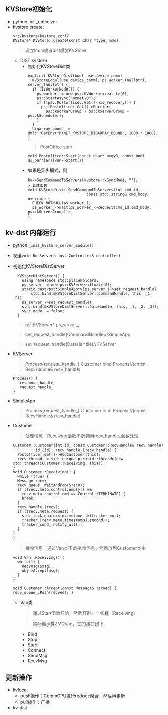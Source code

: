 KVStore初始化
---
- python: init_optimizer
- kvstore create:
  ```
  src/kvstore/kvstore.cc:17
  KVStore* KVStore::Create(const char *type_name)
  ```
  > 建立local或者dist模型KVStore
    - DIST kvstore
      - 初始化KVStoreDist类
        ```
        explicit KVStoreDist(bool use_device_comm)
        : KVStoreLocal(use_device_comm), ps_worker_(nullptr), server_(nullptr) {
          if (IsWorkerNode()) {
            ps_worker_ = new ps::KVWorker<real_t>(0);
            ps::StartAsync("mxnet\0");
            if (!ps::Postoffice::Get()->is_recovery()) {
              ps::Postoffice::Get()->Barrier(
                ps::kWorkerGroup + ps::kServerGroup + ps::kScheduler);
            }
          }
          bigarray_bound_ = dmlc::GetEnv("MXNET_KVSTORE_BIGARRAY_BOUND", 1000 * 1000);
        }
        ```
        >  PostOffice start
          ```
          void Postoffice::Start(const char* argv0, const bool do_barrier){van->Start()}
          ```
      - 如果是异步模式，则
        ```
        kv->SendCommandToServers(kvstore::kSyncMode, "");
        > 具体函数
        void KVStoreDist::SendCommandToServers(int cmd_id,
                                  const std::string& cmd_body) override {
          CHECK_NOTNULL(ps_worker_);
          ps_worker_->Wait(ps_worker_->Request(cmd_id,cmd_body,                                                       ps::kServerGroup));
        }
        ```

kv-dist 内部运行
---
- python:`_init_kvstore_server_module()`
- 发送`void RunServer(const Controller& controller)`
- 初始化KVStoreDistServer
  ```
    KVStoreDistServer() {
      using namespace std::placeholders;
      ps_server_ = new ps::KVServer<float>(0);
      static_cast<ps::SimpleApp*>(ps_server_)->set_request_handle(
          std::bind(&KVStoreDistServer::CommandHandle, this, _1, _2));
      ps_server_->set_request_handle(
      std::bind(&KVStoreDistServer::DataHandle, this, _1, _2, _3));
      sync_mode_ = false;
    }
  ```
  > ps::KVServer<float>* ps_server_;

  > set_request_handle(CommandHandle)//SimpleApp

  > set_request_handle(DataHandle)//KVServer

- KVServer
  > Process{request_handle_}
  > Customer bind Process//(const RecvHandle& recv_handle)
    ```
    Process() {
       response_handle_
       request_handle_
    }
    ```

- SimpleApp
  > Process{request_handle_}
  > Customer bind Process//(const RecvHandle& recv_handle)

- Customer
  > 处理信息：Receiving函数不断调用recv_handle_函数处理
    ```
    Customer::Customer(int id, const Customer::RecvHandle& recv_handle)
            : id_(id), recv_handle_(recv_handle) {
      Postoffice::Get()->AddCustomer(this);
      recv_thread_ = std::unique_ptr<std::thread>(new std::thread(&Customer::Receiving, this));
    }
    void Customer::Receiving() {
      while (true) {
      Message recv;
      recv_queue_.WaitAndPop(&recv);
      if (!recv.meta.control.empty() &&
        recv.meta.control.cmd == Control::TERMINATE) {
        break;
      }
      recv_handle_(recv);
      if (!recv.meta.request) {
        std::lock_guard<std::mutex> lk(tracker_mu_);
        tracker_[recv.meta.timestamp].second++;
        tracker_cond_.notify_all();
      }
    }
  }
  ```
  > 接收信息：通过Van类不断接收信息，然后放到Customer类中
  ```
  void Van::Receiving() {
    while(1) {
      RecvMsg(&msg);
      obj->Accept(msg);
    }
  }
  ```
  ```
  void Customer::Accept(const Message& recved) { recv_queue_.Push(recved); }
  ```

  - Van类
    > 通过Start函数开始，然后开辟一个线程（Receiving)

    > 实际继承类ZMQVan，它的接口如下
      - Bind
      - Stop
      - Start
      - Connect
      - SendMsg
      - RecvMsg

更新操作
---
- kvlocal
  - push操作：CommCPU进行reduce聚合，然后再更新
  - pull操作：广播
- kv-dist
